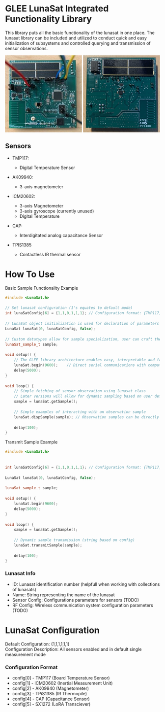 # GLEE LunaSat Integrated Functionality Library
This library puts all the basic functionality of the lunasat in one place. The lunasat library can be included and utilized to conduct quick and easy initialization of subsystems and controlled querying and transmission of sensor observations.

![LunaSat Front](/Docs/Images/LunaSat_front.jpg) ![LunaSat Back](/Docs/Images/LunaSat_back.jpg)

## Sensors

* TMP117:
  * Digital Temperature Sensor
  
* AK09940:
  * 3-axis magnetometer
  
* ICM20602:
  * 3-axis Magnetometer
  * 3-axis gyroscope (currently unused)
  * Digital Temperature 
  
* CAP:
  * Interdigitated analog capacitance Sensor
  
* TPIS1385
  * Contactless IR thermal sensor
  
# How To Use
Basic Sample Functionality Example
```C++
#include <LunaSat.h>    

// Set lunasat configuration (1's equates to default mode)
int lunaSatConfig[6] = {1,1,0,1,1,1}; // Configuration format: {TMP117, ICM20602, AK09940, TIPS1385, CAP, SX1272}

// LunaSat object initialization is used for declaration of parameters such as ID and debugging mode
LunaSat lunaSat(0, lunaSatConfig, false);

// Custom datatypes allow for sample specialization, user can craft their own ideal sample
lunaSat_sample_t sample;  

void setup() {
    // The GLEE library architecture enables easy, interpretable and familiar programming of the lunasat
    lunaSat.begin(9600);    // Direct serial communications with computer
    delay(5000);
}

void loop() {
    // Simple fetching of sensor observation using lunasat class 
    // Later versions will allow for dynamic sampling based on user defined config
    sample = lunaSat.getSample(); 

    // Simple examples of interacting with an observation sample
    lunaSat.dispSample(sample); // Observation samples can be directly displayed via serial
    
    delay(100);
}
```

Transmit Sample Example

```C++
#include <LunaSat.h>    


int lunaSatConfig[6] = {1,1,0,1,1,1}; // Configuration format: {TMP117, ICM20602, AK09940, TIPS1385, CAP, SX1272}

LunaSat lunaSat(0, lunaSatConfig, false);

lunaSat_sample_t sample;  

void setup() {
    lunaSat.begin(9600);   
    delay(5000);
}

void loop() {
    sample = lunaSat.getSample(); 

    // Dynamic sample transmission (string based on config)
    lunaSat.transmitSample(sample);
    
    delay(100);
}
```

### Lunasat Info
* ID: Lunasat identification number (helpfull when working with collections of lunasats)
* Name: String representing the name of the lunasat
* Sensor Config: Configurations parameters for sensors (TODO)
* RF Config: Wireless communication system configuration parameters (TODO)

# LunaSat Configuration
Default Configuration: {1,1,1,1,1,1}\
Configuration Description: All sensors enabled and in default single measurement mode 

### Configuration Format
* config[0] - TMP117 (Board Temperature Sensor)
* config[1] - ICM20602 (Inertial Measurement Unit)
* config[2] - AK09940 (Magnetometer)
* config[3] - TPiS1385 (IR Thermopile)
* config[4] - CAP (Capacitance Sensor) 
* config[5] - SX1272 (LoRA Transciever) 

